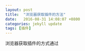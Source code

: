 ```yaml
---
layout: post
title:  "浏览器获取插件的方法"
date:   2016-08-31 14:08:07 +0800
categories: jekyll update
tags: [插件]
---
```

浏览器获取插件的方式通过




